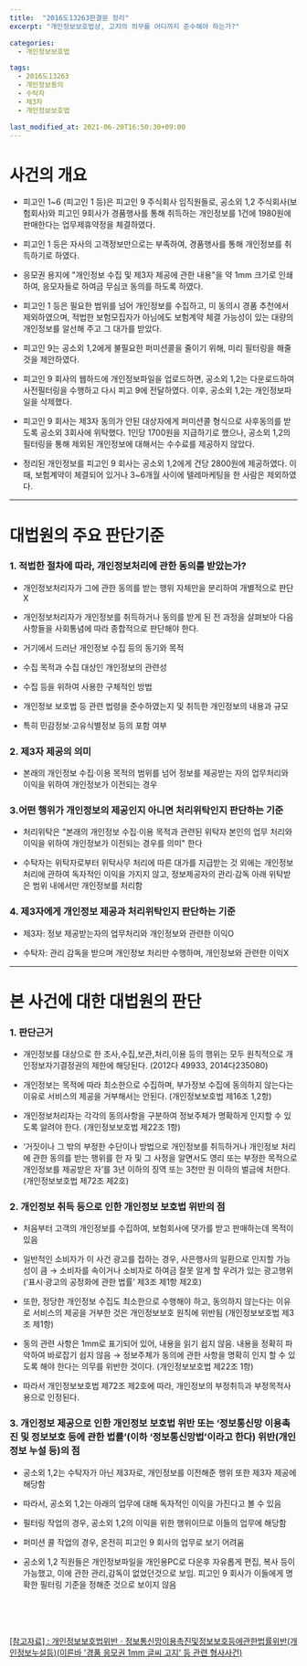 ```yaml
---
title:  "2016도13263판결문 정리"
excerpt: "개인정보보호법상, 고지의 의무를 어디까지 준수해야 하는가?"

categories:
  - 개인정보보호법

tags:
  - 2016도13263
  - 개인정보동의
  - 수탁자
  - 제3자
  - 개인정보보호법

last_modified_at: 2021-06-20T16:50:30+09:00
---
```


# 사건의 개요
- 피고인 1~6 (피고인 1 등)은 피고인 9 주식회사 임직원들로, 공소외 1,2 주식회사(보험회사)와 피고인 9회사가 경품행사를 통해 취득하는 개인정보를 1건에 1980원에 판매한다는 업무제휴약정을 체결하였다.

- 피고인 1 등은 자사의 고객정보만으로는 부족하여, 경품행사를 통해 개인정보를 취득하기로 하였다.

- 응모권 용지에 "개인정보 수집 및 제3자 제공에 관한 내용"을 약 1mm 크기로 인쇄하여, 응모자들로 하여금 무심코 동의를 하도록 하였다.

- 피고인 1 등은 필요한 범위를 넘어 개인정보를 수집하고, 미 동의시 경품 추천에서 제외하였으며, 적법한 보험모집자가 아님에도 보험계약 체결 가능성이 있는 대량의 개인정보를 알선해 주고 그 대가를 받았다.

- 피고인 9는 공소외 1,2에게 불필요한 퍼미션콜을 줄이기 위해, 미리 필터링을 해줄 것을 제안하였다.

- 피고인 9 회사의 웹하드에 개인정보파일을 업로드하면, 공소외 1,2는 다운로드하여 사전필터링을 수행하고 다시 피고 9에 전달하였다. 이후, 공소외 1,2는 개인정보파일을 삭제했다.

- 피고인 9 회사는 제3자 동의가 안된 대상자에게 퍼미션콜 형식으로 사후동의를 받도록 공소외 3회사에 위탁했다. 1인당 1700원을 지급하기로 했으나, 공소외 1,2의 필터링을 통해 제외된 개인정보에 대해서는 수수료를 제공하지 않았다.

- 정리된 개인정보를 피고인 9 회사는 공소외 1,2에게 건당 2800원에 제공하였다. 이때, 보험계약이 체결되어 있거나 3~6개월 사이에 텔레마케팅을 한 사람은 제외하였다.

---

# 대법원의 주요 판단기준
### 1. 적법한 절차에 따라, 개인정보처리에 관한 동의를 받았는가?
- 개인정보처리자가 그에 관한 동의를 받는 행위 자체만을 분리하여 개별적으로 판단X

- 개인정보처리자가 개인정보를 취득하거나 동의를 받게 된 전 과정을 살펴보아 다음 사항들을 사회통념에 따라 종합적으로 판단해야 한다.

- 거기에서 드러난 개인정보 수집 등의 동기와 목적

- 수집 목적과 수집 대상인 개인정보의 관련성

- 수집 등을 위하여 사용한 구체적인 방법

- 개인정보 보호법 등 관련 법령을 준수하였는지 및 취득한 개인정보의 내용과 규모

- 특히 민감정보·고유식별정보 등의 포함 여부

### 2. 제3자 제공의 의미
- 본래의 개인정보 수집·이용 목적의 범위를 넘어 정보를 제공받는 자의 업무처리와 이익을 위하여 개인정보가 이전되는 경우

### 3.어떤 행위가 개인정보의 제공인지 아니면 처리위탁인지 판단하는 기준
- 처리위탁은 "본래의 개인정보 수집·이용 목적과 관련된 위탁자 본인의 업무 처리와 이익을 위하여 개인정보가 이전되는 경우를 의미" 한다

- 수탁자는 위탁자로부터 위탁사무 처리에 따른 대가를 지급받는 것 외에는 개인정보 처리에 관하여 독자적인 이익을 가지지 않고, 정보제공자의 관리·감독 아래 위탁받은 범위 내에서만 개인정보를 처리함

### 4. 제3자에게 개인정보 제공과 처리위탁인지 판단하는 기준
- 제3자: 정보 제공받는자의 업무처리와 개인정보와 관련한 이익O

- 수탁자: 관리 감독을 받으며 개인정보 처리만 수행하며, 개인정보와 관련한 이익X

---

# 본 사건에 대한 대법원의 판단
### 1. 판단근거
- 개인정보를 대상으로 한 조사,수집,보관,처리,이용 등의 행위는 모두 원칙적으로 개인정보자기결정권의 제한에 해당된다. (2012다 49933, 2014다235080)

- 개인정보는 목적에 따라 최소한으로 수집하며, 부가정보 수집에 동의하지 않는다는 이유로 서비스의 제공을 거부해서는 안된다. (개인정보보호법 제16조 1,2항)

- 개인정보처리자는 각각의 동의사항을 구분하여 정보주체가 명확하게 인지할 수 있도록 알려야 한다. (개인정보보호법 제22조 1항)

- ‘거짓이나 그 밖의 부정한 수단이나 방법으로 개인정보를 취득하거나 개인정보 처리에 관한 동의를 받는 행위를 한 자 및 그 사정을 알면서도 영리 또는 부정한 목적으로 개인정보를 제공받은 자’를 3년 이하의 징역 또는 3천만 원 이하의 벌금에 처한다. (개인정보보호법 제72조 제2호)

### 2. 개인정보 취득 등으로 인한 개인정보 보호법 위반의 점
- 처음부터 고객의 개인정보를 수집하여, 보험회사에 댓가를 받고 판매하는데 목적이 있음

- 일반적인 소비자가 이 사건 광고를 접하는 경우, 사은행사의 일환으로 인지할 가능성이 큼 → 소비자를 속이거나 소비자로 하여금 잘못 알게 할 우려가 있는 광고행위 (‘표시·광고의 공정화에 관한 법률’ 제3조 제1항 제2호)

- 또한, 정당한 개인정보 수집도 최소한으로 수행해야 하고, 동의하지 않는다는 이유로 서비스의 제공을 거부한 것은 개인정보보호 원칙에 위반됨 (개인정보보호법 제3조 제1항)

- 동의 관련 사항은 1mm로 표기되어 있어, 내용을 읽기 쉽지 않음. 내용을 정확히 파악하여 바로잡기 쉽지 않음 → 정보주체가 동의에 관한 사항을 명확히 인지 할 수 있도록 해야 한다는 의무를 위반한 것이다. (개인정보보호법 제22조 1항)

- 따라서 개인정보보호법 제72조 제2호에 따라, 개인정보의 부정취득과 부정목적사용으로 인정된다.

### 3. 개인정보 제공으로 인한 개인정보 보호법 위반 또는 ‘정보통신망 이용촉진 및 정보보호 등에 관한 법률’(이하 ‘정보통신망법’이라고 한다) 위반(개인정보 누설 등)의 점
- 공소외 1,2는 수탁자가 아닌 제3자로, 개인정보를 이전해준 행위 또한 제3자 제공에 해당함

- 따라서, 공소외 1,2는 아래의 업무에 대해 독자적인 이익을 가진다고 볼 수 있음

- 필터링 작업의 경우, 공소외 1,2의 이익을 위한 행위이므로 이들의 업무에 해당함

- 퍼미션 콜 작업의 경우, 온전히 피고인 9 회사의 업무로 보기 어려움

- 공소외 1,2 직원들은 개인정보파일을 개인용PC로 다운후 자유롭게 편집, 복사 등이 가능했고, 이에 관한 관리,감독이 없었던것으로 보임. 피고인 9 회사가 이들에게 명확한 필터링 기준을 정해준 것으로 보이지 않음

<br>
<br>
<br>

[[참고자료] : 개인정보보호법위반ㆍ정보통신망이용촉진및정보보호등에관한법률위반(개인정보누설등)(이른바 '경품 응모권 1mm 글씨 고지' 등 관련 형사사건)](https://www.law.go.kr/%ED%8C%90%EB%A1%80/(2016%EB%8F%8413263))
